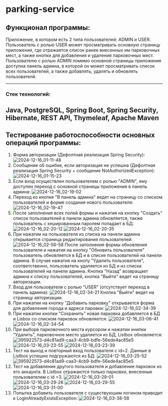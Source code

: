 # parking-service

## Функционал программы:
Приложение, в котором есть 2 типа пользователей: ADMIN и USER.
Пользователь с ролью USER может просматривать основную страницу приложения, где отражается список ранее внесенных им парковочных мест, а также кнопки для добавления и удаления парковочных мест.
Пользователю с ролью ADMIN помимо основной страницы приложения доступна панель админа, в которой он может просматривать список всех пользователей, а также добавлять, удалять и обновлять пользователй.

--------
### Стек технологий:
Java, PostgreSQL, Spring Boot, Spring Security, Hibernate, REST API, Thymeleaf, Apache Maven
--------

## Тестирование работоспособности основных операций программы:
1. Форма авторизации (Дефолтная реализация Spring Security):
   ![2024-12-16_01-11-48](https://github.com/user-attachments/assets/7fbd5493-1e15-4146-a687-53f2f92779d9)
2. Сообщение об ошибке, если авторизация не успешна (Дефолтная реализация Spring Security + сообщение NotAuthorizedException):
   ![2024-12-16_01-15-23](https://github.com/user-attachments/assets/5427cb28-c8a9-4a46-a6e0-f45fcf905ba0)
3. Если вход осуществлен пользователем с ролью "ADMIN", ему доступен переход с основной страницы приложения в панель админа:
   ![2024-12-16_02-19-02](https://github.com/user-attachments/assets/cccd4279-a5d6-42e1-b744-5a7203d5c60d)
4. Переход ко кнопке "В панель админа" ведет на страницу со списком пользователей и форме создания нового пользователя:
   ![2024-12-16_02-19-47](https://github.com/user-attachments/assets/701480dc-ca20-46a6-af65-81993a654d3b)
5. После заполнения всех полей формы и нажатия на кнопку "Создать" список пользователей в панели админа обновляется, также пользователь с хешированным паролем попадает в БД:
   ![2024-12-16_02-20-12](https://github.com/user-attachments/assets/aa875ffe-b035-433d-877c-ac151f161594)
   ![2024-12-16_02-20-35](https://github.com/user-attachments/assets/6480d10c-c885-4743-9773-e24f4fe36b0f)
6. При нажатии на пользователя из списка на панели админа открывается страница редактирования пользователей:
   ![2024-12-16_02-56-58](https://github.com/user-attachments/assets/6b4d0391-2e86-4cbf-b7ca-49ff7e44b9b3)
   После заполнения формы обновления пользователя и нажатия на кнопку "Обновить пользователя" пользователь обновляется в БД и в списке пользователей на панели админа.
   В случае нажатия на кнопу "Удалить пользователя", соответственно, пользователь удаляется из БД и из списка пользователей на панели админа.
   Кнопка "Назад" возвращает админа к списку пользователей, кнопка "Выйти" ведет на страницу авторизации.
7. Вход для пользователя с ролью "USER" (отсутствует переход в панель админа):
   ![2024-12-16_02-34-21](https://github.com/user-attachments/assets/e2819ef9-1aa0-4d86-aed2-0a0e07879735)
   Кнопка "Выйти" ведет на страницу авторизации.
9. При нажатии на кнопку "Добавить парковку" открывается форма для добавления города и адреса паровки:
   ![2024-12-16_02-34-39](https://github.com/user-attachments/assets/16bb679a-ebbc-4acf-9012-aedae4493089)
10. При нажатии кнопки "Сохранить" новая парковка добавляется в БД и Lisbox со списком парковок обновляется:
   ![2024-12-16_03-06-41](https://github.com/user-attachments/assets/37e0691c-c057-4f43-9c61-4f0b7c0f9b9a)
   ![2024-12-16_02-34-54](https://github.com/user-attachments/assets/4734add9-811c-4370-95d2-9678639c1834)
11. При выборе парковочного места курсором и нажатии книпки "Удалить", парковочное место удаляется из БД, Listbox обновляется:
   ![395922573-d4c81ad9-caa3-4cb9-bdfe-56ede4ac85e5](https://github.com/user-attachments/assets/227be75c-516d-469d-8e77-834c1d62a9a2)
   ![2024-12-16_03-23-55](https://github.com/user-attachments/assets/0ac763f4-0e1a-435e-8cd8-139999280cec)
   ![2024-12-16_03-23-39](https://github.com/user-attachments/assets/6114a9dc-718e-4770-a819-921f143f2978)
12. Тест на выход и повторный вход пользователя с id=2. Данные в Listbox успешно подгружаются из БД:
   ![2024-12-16_03-25-52](https://github.com/user-attachments/assets/c1a99406-28ba-474d-977f-8b06f8bdb5c5)
   ![395922573-d4c81ad9-caa3-4cb9-bdfe-56ede4ac85e5](https://github.com/user-attachments/assets/79f07c23-829d-40f3-b760-4f58dfb24077)
13. Тест на добавление другого пользователя и добавление парковок из его аккаунта. В Listbox отражаются только парковки, внесенные пользователем с id =3.
   ![2024-12-16_03-29-01](https://github.com/user-attachments/assets/b5df0c0c-def0-478f-98f9-785e07885cfc)
   ![2024-12-16_03-29-26](https://github.com/user-attachments/assets/442326ed-66d3-4b12-ab27-b34061374f66)
   ![2024-12-16_03-29-55](https://github.com/user-attachments/assets/100d8a15-340a-4fd0-a037-ffe82cac8c15)
   ![2024-12-16_03-31-00](https://github.com/user-attachments/assets/0d58f62a-663e-486f-8f5b-8198782ed882)
14. Попытка добавить пользователя с существуюшим логином приводит к LoginAlreadyExistsException:
   ![2024-12-16_03-38-58](https://github.com/user-attachments/assets/5b47f5c5-96c2-4ed6-afeb-b72e9dedde81)





